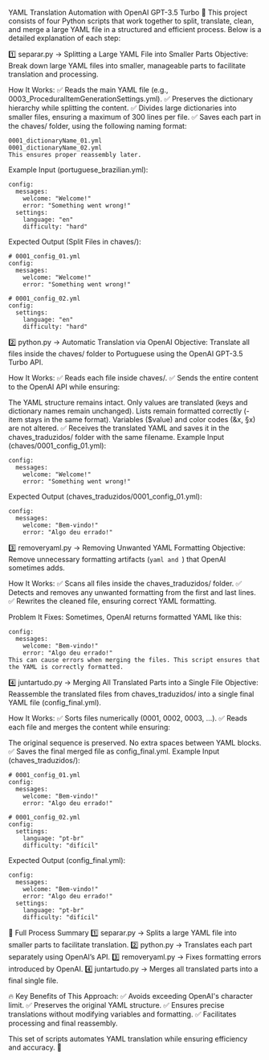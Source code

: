 YAML Translation Automation with OpenAI GPT-3.5 Turbo 🚀
This project consists of four Python scripts that work together to split, translate, clean, and merge a large YAML file in a structured and efficient process. Below is a detailed explanation of each step:

1️⃣ separar.py → Splitting a Large YAML File into Smaller Parts
Objective:
Break down large YAML files into smaller, manageable parts to facilitate translation and processing.

How It Works:
✅ Reads the main YAML file (e.g., 0003_ProceduralItemGenerationSettings.yml).
✅ Preserves the dictionary hierarchy while splitting the content.
✅ Divides large dictionaries into smaller files, ensuring a maximum of 300 lines per file.
✅ Saves each part in the chaves/ folder, using the following naming format:

```
0001_dictionaryName_01.yml  
0001_dictionaryName_02.yml  
This ensures proper reassembly later.
```
Example Input (portuguese_brazilian.yml):
```
config:
  messages:
    welcome: "Welcome!"
    error: "Something went wrong!"
  settings:
    language: "en"
    difficulty: "hard"
```
Expected Output (Split Files in chaves/):
```
# 0001_config_01.yml
config:
  messages:
    welcome: "Welcome!"
    error: "Something went wrong!"
```

```
# 0001_config_02.yml
config:
  settings:
    language: "en"
    difficulty: "hard"
```
2️⃣ python.py → Automatic Translation via OpenAI
Objective:
Translate all files inside the chaves/ folder to Portuguese using the OpenAI GPT-3.5 Turbo API.

How It Works:
✅ Reads each file inside chaves/.
✅ Sends the entire content to the OpenAI API while ensuring:

The YAML structure remains intact.
Only values are translated (keys and dictionary names remain unchanged).
Lists remain formatted correctly (- item stays in the same format).
Variables ($value) and color codes (&x, §x) are not altered.
✅ Receives the translated YAML and saves it in the chaves_traduzidos/ folder with the same filename.
Example Input (chaves/0001_config_01.yml):
```
config:
  messages:
    welcome: "Welcome!"
    error: "Something went wrong!"

```
Expected Output (chaves_traduzidos/0001_config_01.yml):
```
config:
  messages:
    welcome: "Bem-vindo!"
    error: "Algo deu errado!"
```
3️⃣ removeryaml.py → Removing Unwanted YAML Formatting
Objective:
Remove unnecessary formatting artifacts (```yaml and ```) that OpenAI sometimes adds.

How It Works:
✅ Scans all files inside the chaves_traduzidos/ folder.
✅ Detects and removes any unwanted formatting from the first and last lines.
✅ Rewrites the cleaned file, ensuring correct YAML formatting.

Problem It Fixes:
Sometimes, OpenAI returns formatted YAML like this:

```
config:
  messages:
    welcome: "Bem-vindo!"
    error: "Algo deu errado!"
This can cause errors when merging the files. This script ensures that the YAML is correctly formatted.
```
4️⃣ juntartudo.py → Merging All Translated Parts into a Single File
Objective:
Reassemble the translated files from chaves_traduzidos/ into a single final YAML file (config_final.yml).

How It Works:
✅ Sorts files numerically (0001, 0002, 0003, ...).
✅ Reads each file and merges the content while ensuring:

The original sequence is preserved.
No extra spaces between YAML blocks.
✅ Saves the final merged file as config_final.yml.
Example Input (chaves_traduzidos/):
```
# 0001_config_01.yml
config:
  messages:
    welcome: "Bem-vindo!"
    error: "Algo deu errado!"
```
```
# 0001_config_02.yml
config:
  settings:
    language: "pt-br"
    difficulty: "difícil"

```
Expected Output (config_final.yml):
```
config:
  messages:
    welcome: "Bem-vindo!"
    error: "Algo deu errado!"
  settings:
    language: "pt-br"
    difficulty: "difícil"
```
📌 Full Process Summary
1️⃣ separar.py → Splits a large YAML file into smaller parts to facilitate translation.
2️⃣ python.py → Translates each part separately using OpenAI’s API.
3️⃣ removeryaml.py → Fixes formatting errors introduced by OpenAI.
4️⃣ juntartudo.py → Merges all translated parts into a final single file.

🔥 Key Benefits of This Approach:
✅ Avoids exceeding OpenAI's character limit.
✅ Preserves the original YAML structure.
✅ Ensures precise translations without modifying variables and formatting.
✅ Facilitates processing and final reassembly.

This set of scripts automates YAML translation while ensuring efficiency and accuracy. 🚀
